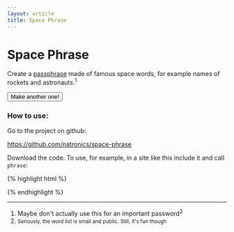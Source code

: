 ```yaml
---
layout: article
title: Space Phrase
---
```


# Space Phrase

Create a [passphrase](https://xkcd.com/936/) made of famous space words, for example names of rockets and astronauts.<sup>1</sup>

<div id="phrase" class="notification" style="font-family:monospace;font-size:1.6em;"> </div>
<p><button onclick="gen()">Make another one!</button></p>


### How to use:

Go to the project on github:

<https://github.com/natronics/space-phrase>

Download the code. To use, for example, in a site like this include it and call `phrase`:

{% highlight html %}
<script src="space-phrase.js"></script>
<script>
    // Get a random space phrase:
    console.log(phrase({'deliminator': '-'}));
</script>
{% endhighlight %}


--------------------------------------------------------------------------------

 1. Maybe don't actually use this for an important password<sup>2</sup>
 2. <small>Seriously, the word list is small and public. Still, it's fun though</small>

<script src="space-phrase.js"></script>
<script>
    var show = document.getElementById('phrase');
    var gen = function () {
        show.innerHTML = phrase({'deliminator': '-'});
    }
    gen();
</script>
